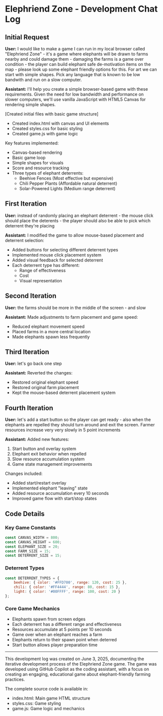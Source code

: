 # Elephriend Zone - Development Chat Log

## Initial Request
**User:** I would like to make a game I can run in my local browser called "Elephriend Zone" - it's a game where elephants will be drawn to farms nearby and could damage them - damaging the farms is a game over condition - the player can build elephant safe de-motivation items on the map - please look up some elephant friendly options for this. For art we can start with simple shapes. Pick any language that is known to be low bandwith and run on a slow computer.

**Assistant:** I'll help you create a simple browser-based game with these requirements. Given the need for low bandwidth and performance on slower computers, we'll use vanilla JavaScript with HTML5 Canvas for rendering simple shapes.

[Created initial files with basic game structure]
- Created index.html with canvas and UI elements
- Created styles.css for basic styling
- Created game.js with game logic

Key features implemented:
- Canvas-based rendering
- Basic game loop
- Simple shapes for visuals
- Score and resource tracking
- Three types of elephant deterrents:
  - Beehive Fences (Most effective but expensive)
  - Chili Pepper Plants (Affordable natural deterrent)
  - Solar-Powered Lights (Medium range deterrent)

## First Iteration
**User:** instead of randomly placing an elephant deterrent - the mouse click should place the deterents - the player should also be able to pick which deterrent they're placing

**Assistant:** I modified the game to allow mouse-based placement and deterrent selection:
- Added buttons for selecting different deterrent types
- Implemented mouse click placement system
- Added visual feedback for selected deterrent
- Each deterrent type has different:
  - Range of effectiveness
  - Cost
  - Visual representation

## Second Iteration
**User:** the farms should be more in the middle of the screen - and slow

**Assistant:** Made adjustments to farm placement and game speed:
- Reduced elephant movement speed
- Placed farms in a more central location
- Made elephants spawn less frequently

## Third Iteration
**User:** let's go back one step

**Assistant:** Reverted the changes:
- Restored original elephant speed
- Restored original farm placement
- Kept the mouse-based deterrent placement system

## Fourth Iteration
**User:** let's add a start button so the player can get ready - also when the elephants are repelled they should turn around and exit the screen. Farmer resources increase very very slowly in 5 point increments

**Assistant:** Added new features:
1. Start button and overlay system
2. Elephant exit behavior when repelled
3. Slow resource accumulation system
4. Game state management improvements

Changes included:
- Added start/restart overlay
- Implemented elephant "leaving" state
- Added resource accumulation every 10 seconds
- Improved game flow with start/stop states

## Code Details

### Key Game Constants
```javascript
const CANVAS_WIDTH = 800;
const CANVAS_HEIGHT = 600;
const ELEPHANT_SIZE = 20;
const FARM_SIZE = 15;
const DETERRENT_SIZE = 15;
```

### Deterrent Types
```javascript
const DETERRENT_TYPES = {
    beehive: { color: '#FFD700', range: 120, cost: 25 },
    chili: { color: '#FF4444', range: 80, cost: 15 },
    light: { color: '#00FFFF', range: 100, cost: 20 }
};
```

### Core Game Mechanics
- Elephants spawn from screen edges
- Each deterrent has a different range and effectiveness
- Resources accumulate at 5 points per 10 seconds
- Game over when an elephant reaches a farm
- Elephants return to their spawn point when deterred
- Start button allows player preparation time

---

This development log was created on June 3, 2025, documenting the iterative development process of the Elephriend Zone game. The game was developed using GitHub Copilot as the coding assistant, with a focus on creating an engaging, educational game about elephant-friendly farming practices.

The complete source code is available in:
- index.html: Main game HTML structure
- styles.css: Game styling
- game.js: Game logic and mechanics
